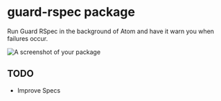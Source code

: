 # guard-rspec package

Run Guard RSpec in the background of Atom and have it warn you when failures occur.

![A screenshot of your package]()

## TODO

* Improve Specs
